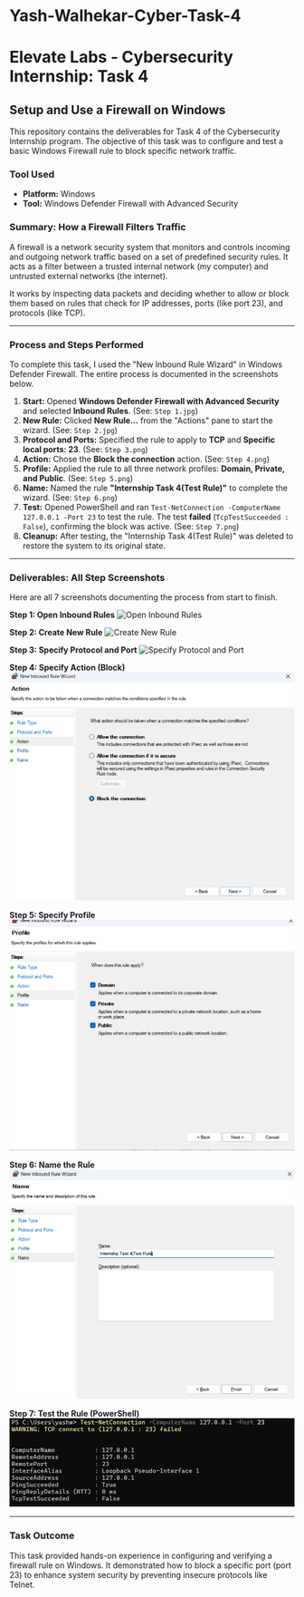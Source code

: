 # Yash-Walhekar-Cyber-Task-4

# Elevate Labs - Cybersecurity Internship: Task 4
## Setup and Use a Firewall on Windows

This repository contains the deliverables for Task 4 of the Cybersecurity Internship program. The objective of this task was to configure and test a basic Windows Firewall rule to block specific network traffic.

### Tool Used

* **Platform:** Windows
* **Tool:** Windows Defender Firewall with Advanced Security

### Summary: How a Firewall Filters Traffic

A firewall is a network security system that monitors and controls incoming and outgoing network traffic based on a set of predefined security rules. It acts as a filter between a trusted internal network (my computer) and untrusted external networks (the internet).

It works by inspecting data packets and deciding whether to allow or block them based on rules that check for IP addresses, ports (like port 23), and protocols (like TCP).

---

### Process and Steps Performed

To complete this task, I used the "New Inbound Rule Wizard" in Windows Defender Firewall. The entire process is documented in the screenshots below.

1.  **Start:** Opened **Windows Defender Firewall with Advanced Security** and selected **Inbound Rules**. (See: `Step 1.jpg`)
2.  **New Rule:** Clicked **New Rule...** from the "Actions" pane to start the wizard. (See: `Step 2.jpg`)
3.  **Protocol and Ports:** Specified the rule to apply to **TCP** and **Specific local ports: 23**. (See: `Step 3.png`)
4.  **Action:** Chose the **Block the connection** action. (See: `Step 4.png`)
5.  **Profile:** Applied the rule to all three network profiles: **Domain, Private, and Public**. (See: `Step 5.png`)
6.  **Name:** Named the rule **"Internship Task 4(Test Rule)"** to complete the wizard. (See: `Step 6.png`)
7.  **Test:** Opened PowerShell and ran `Test-NetConnection -ComputerName 127.0.0.1 -Port 23` to test the rule. The test **failed** (`TcpTestSucceeded : False`), confirming the block was active. (See: `Step 7.png`)
8.  **Cleanup:** After testing, the "Internship Task 4(Test Rule)" was deleted to restore the system to its original state.

---

### Deliverables: All Step Screenshots

Here are all 7 screenshots documenting the process from start to finish.

**Step 1: Open Inbound Rules**
![Open Inbound Rules](Step%201.jpg)

**Step 2: Create New Rule**
![Create New Rule](Step%202.jpg)

**Step 3: Specify Protocol and Port**
![Specify Protocol and Port](Step.png)

**Step 4: Specify Action (Block)**
![Specify Action](Step%204.png)

**Step 5: Specify Profile**
![Specify Profile](Step%205.png)

**Step 6: Name the Rule**
![Name the Rule](Step%206.png)

**Step 7: Test the Rule (PowerShell)**
![Test the Rule](Step%207.png)

---

### Task Outcome

This task provided hands-on experience in configuring and verifying a firewall rule on Windows. It demonstrated how to block a specific port (port 23) to enhance system security by preventing insecure protocols like Telnet.
